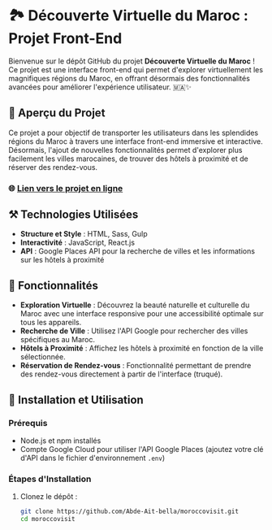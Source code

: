 # 🏞️ Découverte Virtuelle du Maroc : Projet Front-End

Bienvenue sur le dépôt GitHub du projet **Découverte Virtuelle du Maroc** ! Ce projet est une interface front-end qui permet d'explorer virtuellement les magnifiques régions du Maroc, en offrant désormais des fonctionnalités avancées pour améliorer l'expérience utilisateur. 🇲🇦✨

## 🌟 Aperçu du Projet

Ce projet a pour objectif de transporter les utilisateurs dans les splendides régions du Maroc à travers une interface front-end immersive et interactive. Désormais, l'ajout de nouvelles fonctionnalités permet d'explorer plus facilement les villes marocaines, de trouver des hôtels à proximité et de réserver des rendez-vous.

### 🌐 [Lien vers le projet en ligne](https://morocco.becj.net/)

## ⚒️ Technologies Utilisées

- **Structure et Style** : HTML, Sass, Gulp
- **Interactivité** : JavaScript, React.js
- **API** : Google Places API pour la recherche de villes et les informations sur les hôtels à proximité

## 📌 Fonctionnalités

- **Exploration Virtuelle** : Découvrez la beauté naturelle et culturelle du Maroc avec une interface responsive pour une accessibilité optimale sur tous les appareils.
- **Recherche de Ville** : Utilisez l'API Google pour rechercher des villes spécifiques au Maroc.
- **Hôtels à Proximité** : Affichez les hôtels à proximité en fonction de la ville sélectionnée.
- **Réservation de Rendez-vous** : Fonctionnalité permettant de prendre des rendez-vous directement à partir de l'interface (truqué).
  
## 🚀 Installation et Utilisation

### Prérequis

- Node.js et npm installés
- Compte Google Cloud pour utiliser l'API Google Places (ajoutez votre clé d'API dans le fichier d'environnement `.env`)

### Étapes d'Installation

1. Clonez le dépôt :

   ```bash
   git clone https://github.com/Abde-Ait-bella/moroccovisit.git
   cd moroccovisit
